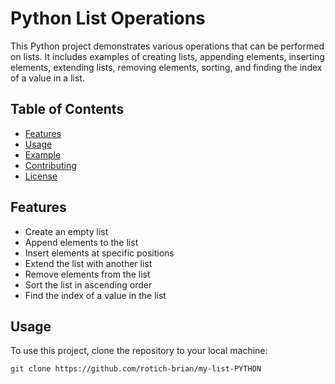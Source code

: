 # Python List Operations

This Python project demonstrates various operations that can be performed on lists. It includes examples of creating lists, appending elements, inserting elements, extending lists, removing elements, sorting, and finding the index of a value in a list.

## Table of Contents

- [Features](#features)
- [Usage](#usage)
- [Example](#example)
- [Contributing](#contributing)
- [License](#license)

## Features

- Create an empty list
- Append elements to the list
- Insert elements at specific positions
- Extend the list with another list
- Remove elements from the list
- Sort the list in ascending order
- Find the index of a value in the list

## Usage

To use this project, clone the repository to your local machine:

```bash
git clone https://github.com/rotich-brian/my-list-PYTHON
